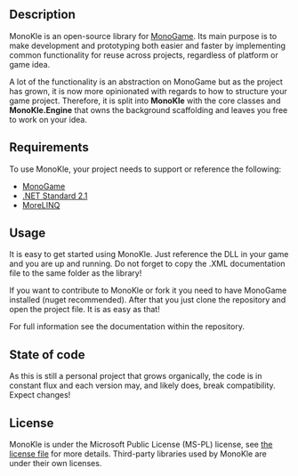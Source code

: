 ## Description
MonoKle is an open-source library for [MonoGame](https://github.com/MonoGame/MonoGame). Its main purpose is to make development and prototyping both easier and faster by implementing common functionality for reuse across projects, regardless of platform or game idea.

A lot of the functionality is an abstraction on MonoGame but as the project has grown, it is now more opinionated with regards to how to structure your game project. Therefore, it is split into **MonoKle** with the core classes and **MonoKle.Engine** that owns the background scaffolding and leaves you free to work on your idea.

## Requirements
To use MonoKle, your project needs to support or reference the following:

* [MonoGame](https://github.com/MonoGame/MonoGame)
* [.NET Standard 2.1](https://github.com/dotnet/standard)
* [MoreLINQ](https://github.com/morelinq/MoreLINQ)

## Usage
It is easy to get started using MonoKle. Just reference the DLL in your game and you are up and running. Do not forget to copy the .XML documentation file to the same folder as the library!

If you want to contribute to MonoKle or fork it you need to have MonoGame installed (nuget recommended). After that you just clone the repository and open the project file. It is as easy as that!

For full information see the documentation within the repository.

## State of code
As this is still a personal project that grows organically, the code is in constant flux and each version may, and likely does, break compatibility. Expect changes!

## License
MonoKle is under the Microsoft Public License (MS-PL) license, see [the license file](LICENSE.txt) for more details. Third-party libraries used by MonoKle are under their own licenses.
